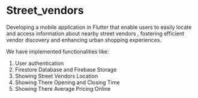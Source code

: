# Street_vendors

Developing a mobile application in Flutter that enable users to easily locate and access information about nearby street vendors , fostering efficient vendor discovery and enhancing urban shopping experiences.

We have implemented functionalities like:
1. User authentication
2. Firestore Database and Firebase Storage
3. Showing Street Vendors Location
4. Showing There Opening and Closing Time
5. Showing There Average Pricing Online

